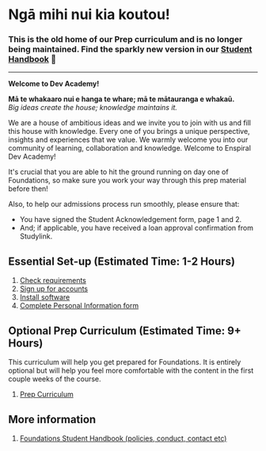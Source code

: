 # Ngā mihi nui kia koutou!

### This is the old home of our Prep curriculum and is no longer being maintained. Find the sparkly new version in our [Student Handbook](https://handbook.eda.nz/foundations/course-prep) :rocket:

<hr> 

**Welcome to Dev Academy!**

__Mā te whakaaro nui e hanga te whare; mā te mātauranga e whakaū.__  
_Big ideas create the house; knowledge maintains it._

We are a house of ambitious ideas and we invite you to join with us and fill this house with knowledge. Every one of you brings a unique perspective, insights and experiences that we value. We warmly welcome you into our community of learning, collaboration and knowledge. Welcome to Enspiral Dev Academy!

It's crucial that you are able to hit the ground running on day one of Foundations, so make sure you work your way through this prep material before then!

Also, to help our admissions process run smoothly, please ensure that: 

- You have signed the Student Acknowledgement form, page 1 and 2. 
- And; if applicable, you have received a loan approval confirmation from Studylink.

## Essential Set-up (Estimated Time: 1-2 Hours)
1. [Check requirements](/requirements.md)
2. [Sign up for accounts](/accounts.md)
3. [Install software](/install-software.md)
4. [Complete Personal Information form](https://docs.google.com/forms/d/e/1FAIpQLSe2mGOXLNLF0s0elJuffmNr7BGjaWDa0M73FEL2Vos7EgYbkQ/viewform)


## Optional Prep Curriculum (Estimated Time: 9+ Hours)
This curriculum will help you get prepared for Foundations. It is entirely optional but will help you feel more comfortable with the content in the first couple weeks of the course.
1. [Prep Curriculum](prep-curriculum/README.md)


## More information
1. [Foundations Student Handbook (policies, conduct, contact etc)](https://eda-student-handbook.netlify.com/foundations)
